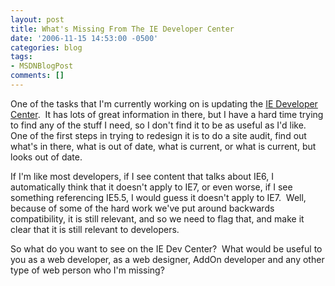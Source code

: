 ```yaml
---
layout: post
title: What's Missing From The IE Developer Center
date: '2006-11-15 14:53:00 -0500'
categories: blog
tags:
- MSDNBlogPost
comments: []
---
```


One of the tasks that I'm currently working on is updating the [IE Developer Center](http://msdn2.microsoft.com/en-us/ie/default.aspx).&nbsp; It has lots of great information in there, but I have a hard time trying to find any of the stuff I need, so I don't find it to be as useful as I'd like.&nbsp; One of the first steps in trying to redesign it is to do a site audit, find out what's in there, what is out of date, what is current, or what is current, but looks out of date.

If I'm like most developers, if I see content that talks about IE6, I automatically think that it doesn't apply to IE7, or even worse, if I see something referencing IE5.5, I would guess it doesn't apply to IE7.&nbsp; Well, because of some of the hard work we've put around backwards compatibility, it is still relevant, and so we need to flag that, and make it clear that it is still relevant to developers.

So what do you want to see on the IE Dev Center?&nbsp; What would be useful to you as a web developer, as a web designer, AddOn developer and any other type of web person who I'm missing?